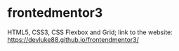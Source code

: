 # frontedmentor3
HTML5, CSS3, CSS Flexbox and Grid; link to the website: https://devluke88.github.io/frontendmentor3/

